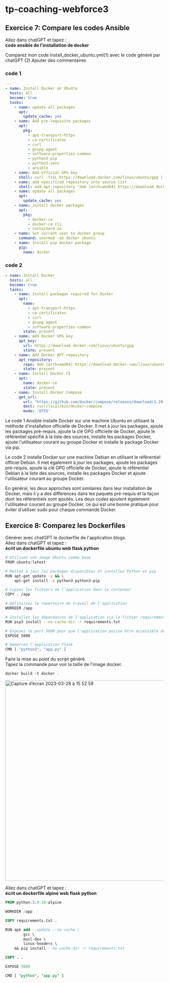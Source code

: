 # tp-coaching-webforce3

## Exercice 7: Compare les codes Ansible
Allez dans chatGPT et tapez :  
     **code ansible de l'installation de docker**

Comparez mon code install_docker_ubuntu.yml(1) avec le code généré par chatGPT (2)
Ajouter des commentaires

### code 1
```YAML
---
- name: Install Docker on Ubuntu
  hosts: all
  become: true
  tasks:
    - name: update all packages
      apt:
        update_cache: yes
    - name: Add pre-requisite packages
      apt:
        pkg:
          - apt-transport-https
          - ca-certificates
          - curl
          - gnupg-agent
          - software-properties-common
          - python3-pip
          - python3-venv
          - ansible
    - name: Add official GPG key
      shell: curl -fsSL https://download.docker.com/linux/ubuntu/gpg | sudo apt-key add -
    - name: add specificed repository into source list
      shell: add-apt-repository "deb [arch=amd64] https://download.docker.com/linux/ubuntu focal stable"
    - name: update all packages
      apt:
        update_cache: yes
    - name: install docker packages
      apt:
        pkg:
          - docker-ce
          - docker-ce-cli
          - containerd.io
    - name: Set current user to docker group
      command: usermod -aG docker ubuntu
    - name: Install pip docker package
      pip:
        name: docker
```

### code 2
```YAML
- name: Install Docker
  hosts: all
  become: true
  tasks:
    - name: Install packages required for Docker
      apt:
        name:
          - apt-transport-https
          - ca-certificates
          - curl
          - gnupg-agent
          - software-properties-common
        state: present
    - name: Add Docker GPG key
      apt_key:
        url: https://download.docker.com/linux/ubuntu/gpg
        state: present
    - name: Add Docker APT repository
      apt_repository:
        repo: deb [arch=amd64] https://download.docker.com/linux/ubuntu {{ ansible_distribution_release }} stable
        state: present
    - name: Install Docker CE
      apt:
        name: docker-ce
        state: present
    - name: Install Docker Compose
      get_url:
        url: "https://github.com/docker/compose/releases/download/1.29.2/docker-compose-Linux-x86_64"
        dest: /usr/local/bin/docker-compose
        mode: '0755'
```


Le code 1 Ansible installe Docker sur une machine Ubuntu en utilisant la méthode d'installation officielle de Docker. Il met à jour les packages, ajoute les packages pré-requis, ajoute la clé GPG officielle de Docker, ajoute le référentiel spécifié à la liste des sources, installe les packages Docker, ajoute l'utilisateur courant au groupe Docker et installe le package Docker via pip.

Le code 2 installe Docker sur une machine Debian en utilisant le référentiel officiel Debian. Il met également à jour les packages, ajoute les packages pré-requis, ajoute la clé GPG officielle de Docker, ajoute le référentiel Debian à la liste des sources, installe les packages Docker et ajoute l'utilisateur courant au groupe Docker.

En général, les deux approches sont similaires dans leur installation de Docker, mais il y a des différences dans les paquets pré-requis et la façon dont les référentiels sont ajoutés. Les deux codes ajoutent également l'utilisateur courant au groupe Docker, ce qui est une bonne pratique pour éviter d'utiliser sudo pour chaque commande Docker.


## Exercice 8: Comparez les Dockerfiles

Générer avec chatGPT le dockerfile de l'application blogs.    
Allez dans chatGPT et tapez :      
     **écrit un dockerfile ubuntu web flask python**  
     
```BASH
# Utilisez une image Ubuntu comme base
FROM ubuntu:latest

# Mettez à jour les packages disponibles et installez Python et pip
RUN apt-get update -y && \
    apt-get install -y python3 python3-pip

# Copiez les fichiers de l'application dans le conteneur
COPY . /app

# Définissez le répertoire de travail de l'application
WORKDIR /app

# Installez les dépendances de l'application via le fichier requirements.txt
RUN pip3 install --no-cache-dir -r requirements.txt

# Exposez le port 5000 pour que l'application puisse être accessible depuis l'extérieur du conteneur
EXPOSE 5000

# Démarrez l'application Flask
CMD [ "python3", "app.py" ]
```

Faire la mise au point du script généré.  
Tapez la commande pour voir la taille de l'image docker.   
 
    docker build -t docker .
    

<img width="638" alt="Capture d’écran 2023-03-28 à 15 52 58" src="https://user-images.githubusercontent.com/67427059/228260938-5f95c3de-c934-4c0f-95f8-85cee30fd7e4.png">


Allez dans chatGPT et tapez :      
     **écrit un dockerfile alpine web flask python**
     
```sql
FROM python:3.9.10-alpine

WORKDIR /app

COPY requirements.txt .

RUN apk add --update --no-cache \
        gcc \
        musl-dev \
        linux-headers \
    && pip install --no-cache-dir -r requirements.txt

COPY . .

EXPOSE 5000

CMD [ "python", "app.py" ]
```     
